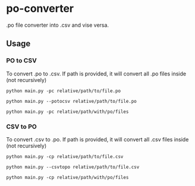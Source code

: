 # po-converter
.po file converter into .csv and vise versa.

## Usage 

### PO to CSV
To convert .po to .csv. If path is provided, it will convert all .po files inside (not recursively)
```shell
python main.py -pc relative/path/to/file.po

python main.py --potocsv relative/path/to/file.po

python main.py -pc relative/path/with/po/files
```

### CSV to PO
To convert .csv to .po. If path is provided, it will convert all .csv files inside (not recursively)
```shell
python main.py -cp relative/path/to/file.csv

python main.py --csvtopo relative/path/to/file.csv

python main.py -cp relative/path/with/po/files
```
